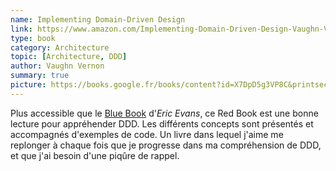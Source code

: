 ```yaml
---
name: Implementing Domain-Driven Design
link: https://www.amazon.com/Implementing-Domain-Driven-Design-Vaughn-Vernon/dp/0321834577
type: book
category: Architecture
topic: [Architecture, DDD]
author: Vaughn Vernon
summary: true
picture: https://books.google.fr/books/content?id=X7DpD5g3VP8C&printsec=frontcover&img=1&zoom=1&edge=curl&imgtk=AFLRE73Ak1sBfL1yWvBwM8zxJ_YgtahZjkpYlMt0c4HAfeJCwgNiv-aaFhtEb71ZMcOZidlxzT83heVp-jvMLglgteop-f0j7FZ1Eh7IdK_4aG6YEjhxqGd9Te2mosnhVkDrtVTXyH02
---
```

Plus accessible que le [Blue Book](https://www.amazon.com/dp/0321125215) d'*Eric Evans*, ce Red Book est une bonne lecture pour appréhender DDD. Les différents concepts sont présentés et accompagnés d'exemples de code. Un livre dans lequel j'aime me replonger à chaque fois que je progresse dans ma compréhension de DDD, et que j'ai besoin d'une piqûre de rappel.